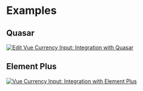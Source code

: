 # Examples

## Quasar
[![Edit Vue Currency Input: Integration with Quasar](https://codesandbox.io/static/img/play-codesandbox.svg)](https://codesandbox.io/s/vue-currency-input-integration-with-quasar-gwn46?fontsize=14&hidenavigation=1&theme=dark)

## Element Plus
[![Vue Currency Input: Integration with Element Plus](https://codesandbox.io/static/img/play-codesandbox.svg)](https://codesandbox.io/p/sandbox/vue-currency-input-integration-with-element-plus-devoxx)

